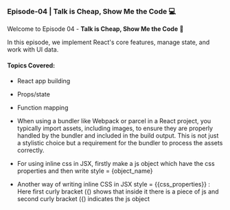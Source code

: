 ### Episode-04 | Talk is Cheap, Show Me the Code 💻

Welcome to Episode 04 - **Talk is Cheap, Show Me the Code** 💬

In this episode, we implement React's core features, manage state, and work with UI data.

#### Topics Covered:
- React app building
- Props/state
- Function mapping


- When using a bundler like Webpack or parcel in a React project, you typically import assets, including images, to ensure they are properly handled by the bundler and included in the build output. This is not just a stylistic choice but a requirement for the bundler to process the assets correctly.
- For using inline css in JSX, firstly make a js object which have the css properties and then write style = {object_name}
- Another way of writing inline CSS in JSX style = {{css_properties}} : Here first curly bracket ({) shows that inside it there is a piece of js and second curly bracket ({) indicates the js object
